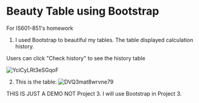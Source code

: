 # Beauty Table using Bootstrap
For IS601-851's homework

1. I used Bootstrap to beautiful my tables. The table displayed calculation history.

Users can click "Check history" to see the history table

![YciCyLRt3eSGqoF](https://s2.loli.net/2021/12/08/YciCyLRt3eSGqoF.png)

2. This is the table:
![DVQ3mat8wrvne79](https://s2.loli.net/2021/12/08/DVQ3mat8wrvne79.png)

THIS IS JUST A DEMO NOT Project 3. I will use Bootstrap in Project 3.
